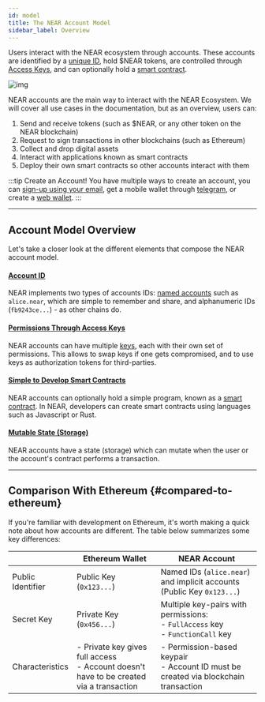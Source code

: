 ```yaml
---
id: model
title: The NEAR Account Model
sidebar_label: Overview
---
```


Users interact with the NEAR ecosystem through accounts. These accounts are identified by a [unique ID](./account-id.md), hold $NEAR tokens, are controlled through [Access Keys](./access-keys.md), and can optionally hold a [smart contract](./smartcontract.md).

![img](@site/static/docs/assets/welcome-pages/accounts.png)

NEAR accounts are the main way to interact with the NEAR Ecosystem. We will cover all use cases in the documentation, but as an overview, users can:

1. Send and receive tokens (such as $NEAR, or any other token on the NEAR blockchain)
2. Request to sign transactions in other blockchains (such as Ethereum)
3. Collect and drop digital assets
4. Interact with applications known as smart contracts
5. Deploy their own smart contracts so other accounts interact with them

:::tip Create an Account!
You have multiple ways to create an account, you can [sign-up using your email](https://near.org/), get a mobile wallet through [telegram](https://web.telegram.org/k/#@herewalletbot), or create a [web wallet](https://app.mynearwallet.com).
:::

---

## Account Model Overview 

Let's take a closer look at the different elements that compose the NEAR account model.

#### [Account ID](account-id.md)
NEAR implements two types of accounts IDs: [named accounts](account-id.md) such as `alice.near`, which are simple to remember and share, and alphanumeric IDs (`fb9243ce...`) - as other chains do.

#### [Permissions Through Access Keys](access-keys.md)
NEAR accounts can have multiple [keys](access-keys.md), each with their own set of permissions. This allows to swap keys if one gets compromised, and to use keys as authorization tokens for third-parties.

#### [Simple to Develop Smart Contracts](/concepts/basics/accounts/smartcontract)
NEAR accounts can optionally hold a simple program, known as a [smart contract](smartcontract.md). In NEAR, developers can create smart contracts using languages such as Javascript or Rust. 

#### [Mutable State (Storage)](state.md)
NEAR accounts have a state (storage) which can mutate when the user or the account's contract performs a transaction.

---

## Comparison With Ethereum {#compared-to-ethereum}

If you're familiar with development on Ethereum, it's worth making a quick note about how accounts are different. The table below summarizes some key differences:

|                   | Ethereum Wallet                                                                             | NEAR Account                                                                            |
|-------------------|---------------------------------------------------------------------------------------------|-----------------------------------------------------------------------------------------|
| Public Identifier | Public Key (`0x123...`)                                                                     | Named IDs (`alice.near`) and implicit accounts (Public Key `0x123...`)                  |
| Secret Key        | Private Key (`0x456...`)                                                                    | Multiple key-pairs with permissions:<br />- `FullAccess` key<br />- `FunctionCall` key  |
| Characteristics   | - Private key gives full access<br />- Account doesn't have to be created via a transaction | - Permission-based keypair<br />- Account ID must be created via blockchain transaction |
